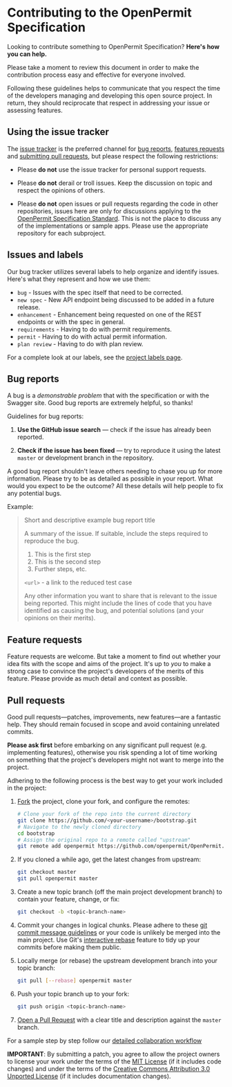 # Contributing to the OpenPermit Specification

Looking to contribute something to OpenPermit Specification? **Here's how you can help.**

Please take a moment to review this document in order to make the contribution
process easy and effective for everyone involved.

Following these guidelines helps to communicate that you respect the time of
the developers managing and developing this open source project. In return,
they should reciprocate that respect in addressing your issue or assessing features.


## Using the issue tracker

The [issue tracker](https://github.com/openpermit/openpermit.github.io/issues) is
the preferred channel for [bug reports](#bug-reports), [features requests](#feature-requests)
and [submitting pull requests](#pull-requests), but please respect the following
restrictions:

* Please **do not** use the issue tracker for personal support requests. 

* Please **do not** derail or troll issues. Keep the discussion on topic and
  respect the opinions of others.

* Please **do not** open issues or pull requests regarding the code in other repositories, issues here are only for
  discussions applying to the [OpenPermit Specification Standard](http://www.openpermit.org/docs/index.html). 
  This is not the place to discuss any of the implementations or sample apps. Please use the appropriate repository
  for each subproject.

## Issues and labels

Our bug tracker utilizes several labels to help organize and identify issues. Here's what they represent and how we use them:

- `bug` - Issues with the spec itself that need to be corrected.
- `new spec` - New API endpoint being discussed to be added in a future release.
- `enhancement` - Enhancement being requested on one of the REST endpoints or with the spec in general.
- `requirements` - Having to do with permit requirements.
- `permit` - Having to do with actual permit information.
- `plan review` - Having to do with plan review.


For a complete look at our labels, see the [project labels page](https://github.com/openpermit/openpermit.github.io/labels).


## Bug reports

A bug is a _demonstrable problem_ that with the specification or with the Swagger site.
Good bug reports are extremely helpful, so thanks!

Guidelines for bug reports:

1. **Use the GitHub issue search** &mdash; check if the issue has already been
   reported.

2. **Check if the issue has been fixed** &mdash; try to reproduce it using the
   latest `master` or development branch in the repository.


A good bug report shouldn't leave others needing to chase you up for more
information. Please try to be as detailed as possible in your report. 
What would you expect to be the outcome? All these details
will help people to fix any potential bugs.

Example:

> Short and descriptive example bug report title
>
> A summary of the issue. If suitable, include the steps required to reproduce the bug.
>
> 1. This is the first step
> 2. This is the second step
> 3. Further steps, etc.
>
> `<url>` - a link to the reduced test case
>
> Any other information you want to share that is relevant to the issue being
> reported. This might include the lines of code that you have identified as
> causing the bug, and potential solutions (and your opinions on their
> merits).

## Feature requests

Feature requests are welcome. But take a moment to find out whether your idea
fits with the scope and aims of the project. It's up to *you* to make a strong
case to convince the project's developers of the merits of this feature. Please
provide as much detail and context as possible.


## Pull requests

Good pull requests—patches, improvements, new features—are a fantastic
help. They should remain focused in scope and avoid containing unrelated
commits.

**Please ask first** before embarking on any significant pull request (e.g.
implementing features), otherwise you risk spending a lot of time working on 
something that the project's developers might not want to merge into the project.

Adhering to the following process is the best way to get your work
included in the project:

1. [Fork](https://help.github.com/fork-a-repo/) the project, clone your fork,
   and configure the remotes:

   ```bash
   # Clone your fork of the repo into the current directory
   git clone https://github.com/<your-username>/bootstrap.git
   # Navigate to the newly cloned directory
   cd bootstrap
   # Assign the original repo to a remote called "upstream"
   git remote add openpermit https://github.com/openpermit/OpenPermit.NET.git
   ```

2. If you cloned a while ago, get the latest changes from upstream:

   ```bash
   git checkout master
   git pull openpermit master
   ```

3. Create a new topic branch (off the main project development branch) to
   contain your feature, change, or fix:

   ```bash
   git checkout -b <topic-branch-name>
   ```

4. Commit your changes in logical chunks. Please adhere to these [git commit
   message guidelines](http://tbaggery.com/2008/04/19/a-note-about-git-commit-messages.html)
   or your code is unlikely be merged into the main project. Use Git's
   [interactive rebase](https://help.github.com/articles/interactive-rebase)
   feature to tidy up your commits before making them public.

5. Locally merge (or rebase) the upstream development branch into your topic branch:

   ```bash
   git pull [--rebase] openpermit master
   ```

6. Push your topic branch up to your fork:

   ```bash
   git push origin <topic-branch-name>
   ```

7. [Open a Pull Request](https://help.github.com/articles/using-pull-requests/)
    with a clear title and description against the `master` branch.
    

For a sample step by step follow our [detailed collaboration workflow](https://github.com/openpermit/openpermit.github.io/wiki/Collaboration-Workflow)

**IMPORTANT**: By submitting a patch, you agree to allow the project owners to
license your work under the terms of the [MIT License](LICENSE) (if it
includes code changes) and under the terms of the
[Creative Commons Attribution 3.0 Unported License](docs/LICENSE)
(if it includes documentation changes).
